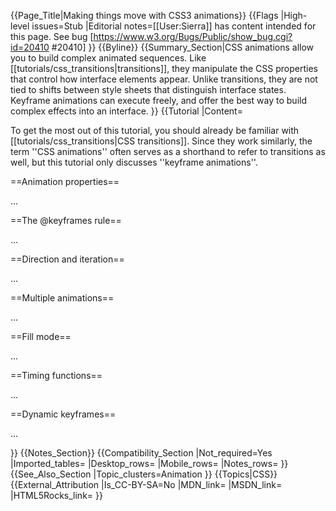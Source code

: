 {{Page_Title|Making things move with CSS3 animations}}
{{Flags
|High-level issues=Stub
|Editorial notes=[[User:Sierra]] has content intended for this page. See bug [https://www.w3.org/Bugs/Public/show_bug.cgi?id=20410 #20410]
}}
{{Byline}}
{{Summary_Section|CSS animations allow you to build complex animated
sequences.  Like [[tutorials/css_transitions|transitions]], they
manipulate the CSS properties that control how interface elements
appear. Unlike transitions, they are not tied to shifts between style
sheets that distinguish interface states.  Keyframe animations can
execute freely, and offer the best way to build complex effects into
an interface.
}}
{{Tutorial
|Content=

To get the most out of this tutorial, you should already be familiar
with [[tutorials/css_transitions|CSS transitions]].  Since they work
similarly, the term ''CSS animations'' often serves as a shorthand to
refer to transitions as well, but this tutorial only discusses
''keyframe animations''.

==Animation properties==



...

<!--
    -webkit-animation: pulse 1s infinite;
* pulse == icon is selected
* name
* duration
-->

==The @keyframes rule==


...

<!--

@-webkit-keyframes pulse {
    from { 
        -webkit-transform : scale(1) translateX(0);
        opacity           : 1;
    }
    50% { 
        -webkit-transform : scale(0.75) translateX(0);
        opacity           : 0.25;
    }
    to { 
        -webkit-transform : scale(1) translateX(0);
        opacity           : 1;
    }
}

* @keyframes, @-webkit-keyframes
* EXAMPLE: pulse icon
* using from/50%/to
* using 0%/50%/100%
-->

==Direction and iteration==

...

<!--
* iteration-count
* direction
* from/to
* EXAMPLE: pulse icon using direction/iteration
-->

==Multiple animations==

...

<!--
* simultaneous for different elements
* multiple for an element
* EXAMPLE: pulse opacity and scale transform
* can't animate (or transition) the same property at the same time
* EXAMPLE: insertBanner, then cycleBanner
-->

==Fill mode==

...

<!--
* animations override style sheets
* fill-mode overrides prior to or following animation's execution
* EXAMPLE: insertBanner persists after executing
-->

==Timing functions==

...

<!--
* animation-timing-function
* same as for transitions
* can change function mid-execution
* EXAMPLE: skew transform slide-in panels
-->

==Dynamic keyframes==

...

<!--
* inject into style element, scoped or otherwise...
* ...or programmatically
-->

}}
{{Notes_Section}}
{{Compatibility_Section
|Not_required=Yes
|Imported_tables=
|Desktop_rows=
|Mobile_rows=
|Notes_rows=
}}
{{See_Also_Section
|Topic_clusters=Animation
}}
{{Topics|CSS}}
{{External_Attribution
|Is_CC-BY-SA=No
|MDN_link=
|MSDN_link=
|HTML5Rocks_link=
}}